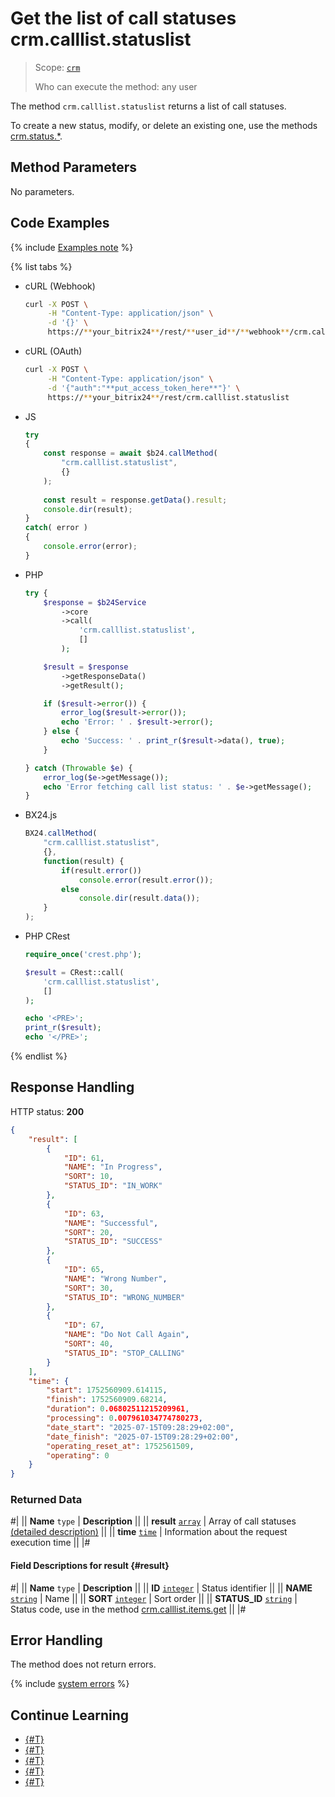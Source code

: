 # Get the list of call statuses crm.calllist.statuslist

> Scope: [`crm`](../../scopes/permissions.md)
>
> Who can execute the method: any user

The method `crm.calllist.statuslist` returns a list of call statuses.

To create a new status, modify, or delete an existing one, use the methods [crm.status.*](../status/index.md).

## Method Parameters

No parameters.

## Code Examples

{% include [Examples note](../../../_includes/examples.md) %}

{% list tabs %}

- cURL (Webhook)

    ```bash
    curl -X POST \
         -H "Content-Type: application/json" \
         -d '{}' \
         https://**your_bitrix24**/rest/**user_id**/**webhook**/crm.calllist.statuslist
    ```

- cURL (OAuth)

    ```bash
    curl -X POST \
         -H "Content-Type: application/json" \
         -d '{"auth":"**put_access_token_here**"}' \
         https://**your_bitrix24**/rest/crm.calllist.statuslist
    ```

- JS

    ```js
    try
    {
    	const response = await $b24.callMethod(
    		"crm.calllist.statuslist",
    		{}
    	);
    	
    	const result = response.getData().result;
    	console.dir(result);
    }
    catch( error )
    {
    	console.error(error);
    }
    ```

- PHP

    ```php
    try {
        $response = $b24Service
            ->core
            ->call(
                'crm.calllist.statuslist',
                []
            );
    
        $result = $response
            ->getResponseData()
            ->getResult();
    
        if ($result->error()) {
            error_log($result->error());
            echo 'Error: ' . $result->error();
        } else {
            echo 'Success: ' . print_r($result->data(), true);
        }
    
    } catch (Throwable $e) {
        error_log($e->getMessage());
        echo 'Error fetching call list status: ' . $e->getMessage();
    }
    ```

- BX24.js

    ```js
    BX24.callMethod(
        "crm.calllist.statuslist",
        {},
        function(result) {
            if(result.error())
                console.error(result.error());
            else
                console.dir(result.data());
        }
    );
    ```

- PHP CRest

    ```php
    require_once('crest.php');

    $result = CRest::call(
        'crm.calllist.statuslist',
        []
    );

    echo '<PRE>';
    print_r($result);
    echo '</PRE>';
    ```

{% endlist %}

## Response Handling

HTTP status: **200**

```json
{
    "result": [
        {
            "ID": 61,
            "NAME": "In Progress",
            "SORT": 10,
            "STATUS_ID": "IN_WORK"
        },
        {
            "ID": 63,
            "NAME": "Successful",
            "SORT": 20,
            "STATUS_ID": "SUCCESS"
        },
        {
            "ID": 65,
            "NAME": "Wrong Number",
            "SORT": 30,
            "STATUS_ID": "WRONG_NUMBER"
        },
        {
            "ID": 67,
            "NAME": "Do Not Call Again",
            "SORT": 40,
            "STATUS_ID": "STOP_CALLING"
        }
    ],
    "time": {
        "start": 1752560909.614115,
        "finish": 1752560909.68214,
        "duration": 0.06802511215209961,
        "processing": 0.007961034774780273,
        "date_start": "2025-07-15T09:28:29+02:00",
        "date_finish": "2025-07-15T09:28:29+02:00",
        "operating_reset_at": 1752561509,
        "operating": 0
    }
}
```

### Returned Data

#|
|| **Name**
`type` | **Description** ||
|| **result**
[`array`](../../data-types.md) | Array of call statuses [(detailed description)](#result) ||
|| **time**
[`time`](../../data-types.md#time) | Information about the request execution time ||
|#

#### Field Descriptions for result {#result}

#|
|| **Name**
`type` | **Description** ||
|| **ID**
[`integer`](../../data-types.md) | Status identifier ||
|| **NAME**
[`string`](../../data-types.md) | Name ||
|| **SORT**
[`integer`](../../data-types.md) | Sort order ||
|| **STATUS_ID**
[`string`](../../data-types.md) | Status code, use in the method [crm.calllist.items.get](./crm-calllist-items-get.md) ||
|#

## Error Handling

The method does not return errors.

{% include [system errors](../../../_includes/system-errors.md) %}

## Continue Learning

- [{#T}](./crm-calllist-add.md)
- [{#T}](./crm-calllist-get.md)
- [{#T}](./crm-calllist-items-get.md)
- [{#T}](./crm-calllist-list.md)
- [{#T}](./crm-calllist-update.md)